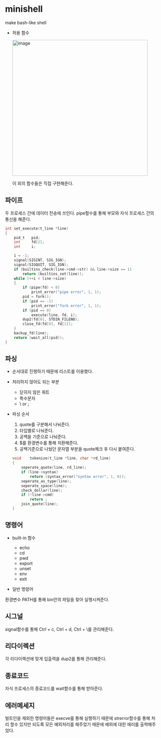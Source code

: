 # minishell

make bash-like shell

-   허용 함수

      <img width="443" alt="image" src="https://github.com/Eunryong/minishell/assets/86572427/e16b3324-782d-4af7-8e7b-affcc71d565e">

    이 외의 함수들은 직접 구현해준다.

## 파이프

두 프로세스 간에 데이터 전송에 쓰인다.
pipe함수를 통해 부모와 자식 프로세스 간의 통신을 해준다.

```c
int	set_execute(t_line *line)
{
	pid_t	pid;
	int		fd[2];
	int		i;

	i = -1;
	signal(SIGINT, SIG_IGN);
	signal(SIGQUIT, SIG_IGN);
	if (builtins_check(line->cmd->str) && line->size == 1)
		return (builtins_set(line));
	while (++i < line->size)
	{
		if (pipe(fd) < 0)
			print_error("pipe error", 1, 1);
		pid = fork();
		if (pid == -1)
			print_error("fork error", 1, 1);
		if (pid == 0)
			execute(line, fd, i);
		dup2(fd[0], STDIN_FILENO);
		close_fd(fd[0], fd[1]);
	}
	backup_fd(line);
	return (wait_all(pid));
}
```

## 파싱

-   순서대로 진행하기 때문에 리스트를 이용했다.

-   처리하지 않아도 되는 부분

    -   닫히지 않은 쿼트
    -   특수문자
    -   \ or ;

-   파싱 순서

    1. quote를 구분해서 나눠준다.
    2. 타입별로 나눠준다.
    3. 공백을 기준으로 나눠준다.
    4. $를 환경변수를 통해 치환해준다.
    5. 공백기준으로 나눴던 문자열 부분을 quote체크 후 다시 붙여준다.

    ```c
    void	tokenize(t_line *line, char *rd_line)
    {
        seperate_quote(line, rd_line);
        if (line->syntax)
            return (syntax_error("syntax error", 1, 0));
        seperate_as_type(line);
        seperate_space(line);
        check_dollar(line);
        if (!line->cmd)
            return ;
        join_quote(line);
    }
    ```

## 명령어

-   built-in 함수

    -   echo
    -   cd
    -   pwd
    -   export
    -   unset
    -   env
    -   exit

-   일반 명령어

환경변수 PATH를 통해 bin안의 파일을 찾아 실행시켜준다.

## 시그널

signal함수를 통해 Ctrl + c, Ctrl + d, Ctrl + \를 관리해준다.

## 리다이렉션

각 리다이렉션에 맞게 입출력을 dup2를 통해 관리해준다.

## 종료코드

자식 프로세스의 종료코드를 wait함수를 통해 받아준다.

## 에러메세지

빌트인을 제외한 명령어들은 execve를 통해 실행하기 때문에 strerror함수를 통해 처리 할수 있지만
되도록 모든 예외처리를 해주었기 때문에 예외에 대한 에러를 출력해주었다.
